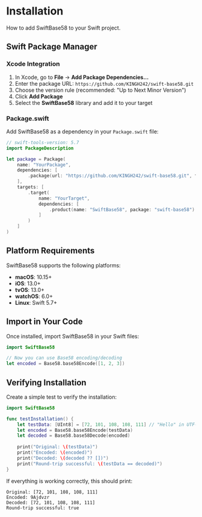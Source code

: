 # Installation

How to add SwiftBase58 to your Swift project.

## Swift Package Manager

### Xcode Integration

1. In Xcode, go to **File** → **Add Package Dependencies...**
2. Enter the package URL: `https://github.com/KINGH242/swift-base58.git`
3. Choose the version rule (recommended: "Up to Next Minor Version")
4. Click **Add Package**
5. Select the **SwiftBase58** library and add it to your target

### Package.swift

Add SwiftBase58 as a dependency in your `Package.swift` file:

```swift
// swift-tools-version: 5.7
import PackageDescription

let package = Package(
    name: "YourPackage",
    dependencies: [
        .package(url: "https://github.com/KINGH242/swift-base58.git", from: "0.1.0")
    ],
    targets: [
        .target(
            name: "YourTarget",
            dependencies: [
                .product(name: "SwiftBase58", package: "swift-base58")
            ]
        )
    ]
)
```

## Platform Requirements

SwiftBase58 supports the following platforms:

- **macOS**: 10.15+
- **iOS**: 13.0+
- **tvOS**: 13.0+
- **watchOS**: 6.0+
- **Linux**: Swift 5.7+

## Import in Your Code

Once installed, import SwiftBase58 in your Swift files:

```swift
import SwiftBase58

// Now you can use Base58 encoding/decoding
let encoded = Base58.base58Encode([1, 2, 3])
```

## Verifying Installation

Create a simple test to verify the installation:

```swift
import SwiftBase58

func testInstallation() {
    let testData: [UInt8] = [72, 101, 108, 108, 111] // "Hello" in UTF-8
    let encoded = Base58.base58Encode(testData)
    let decoded = Base58.base58Decode(encoded)
    
    print("Original: \(testData)")
    print("Encoded: \(encoded)")
    print("Decoded: \(decoded ?? [])")
    print("Round-trip successful: \(testData == decoded)")
}
```

If everything is working correctly, this should print:
```
Original: [72, 101, 108, 108, 111]
Encoded: 9Ajdvzr
Decoded: [72, 101, 108, 108, 111]
Round-trip successful: true
```